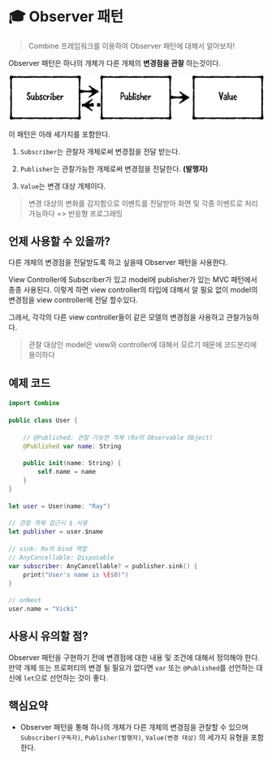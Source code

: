 # :mortar_board: Observer 패턴

> Combine 프레임워크를 이용하여 Observer 패턴에 대해서 알아보자!

Observer 패턴은 하나의 개체가 다른 개체의 **변경점을 관찰** 하는것이다.

![Observer](/2.Fundamental%20Design%20Patterns/Observer/observer.png)

이 패턴은 아래 세가지를 포함한다.

1. `Subscriber`는 관찰자 개체로써 변경점을 전달 받는다.

2. `Publisher`는 관찰가능한 개체로써 변경점을 전달한다. **(발행자)**

3. `Value`는 변경 대상 개체이다.

> 변경 대상의 변화를 감지함으로 이벤트를 전달받아 화면 및 각종 이벤트로 처리 가능하다 => 반응형 프로그래밍

## 언제 사용할 수 있을까?

다른 개체의 변경점을 전달받도록 하고 싶을때 Observer 패턴을 사용한다.

View Controller에 Subscriber가 있고 model에 publisher가 있는 MVC 패턴에서 종종 사용된다. 이렇게 하면 view controller의 타입에 대해서 알 필요 없이 model의 변경점을 view controller에 전달 할수있다.

그래서, 각각의 다른 view controller들이 같은 모델의 변경점을 사용하고 관찰가능하다.

> 관찰 대상인 model은 view와 controller에 대해서 모르기 때문에 코드분리에 용이하다

## 예제 코드

```swift
import Combine

public class User {
    
    // @Published: 관찰 가능한 객체 (Rx의 Observable Object)
    @Published var name: String
    
    public init(name: String) {
        self.name = name
    }
}

let user = User(name: "Ray")

// 관찰 객체 접근시 $ 사용
let publisher = user.$name

// sink: Rx의 bind 역할
// AnyCancellable: Disposable
var subscriber: AnyCancellable? = publisher.sink() {
    print("User's name is \($0)")
}

// onNext
user.name = "Vicki"

```

## 사용시 유의할 점?

Observer 패턴을 구현하기 전에 변경점에 대한 내용 및 조건에 대해서 정의해야 한다. 만약 개체 또는 프로퍼티의 변경 될 필요가 없다면 `var` 또는 `@Published`를 선언하는 대신에 `let`으로 선언하는 것이 좋다.

## 핵심요약

* Observer 패턴을 통해 하나의 개체가 다른 개체의 변경점을 관찰할 수 있으며 `Subscriber(구독자)`, `Publisher(발행자)`, `Value(변경 대상)` 의 세가지 유형을 포함한다.

